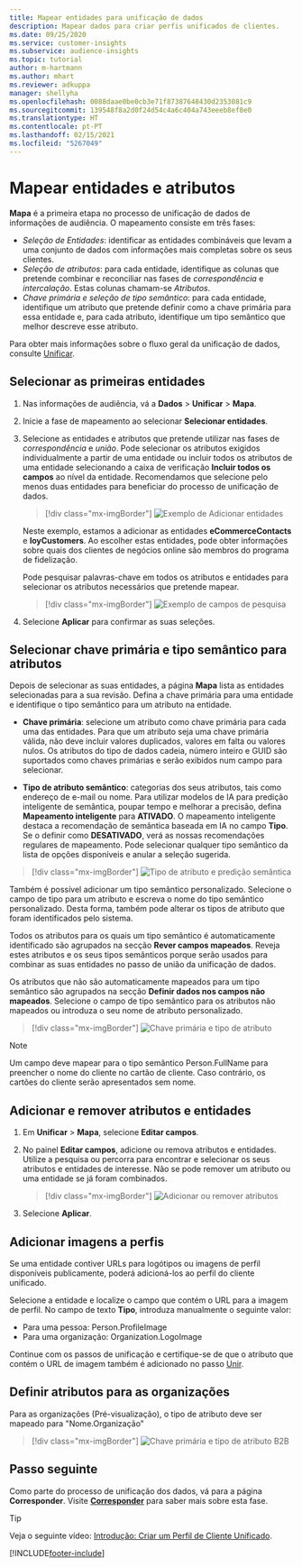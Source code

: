 ```yaml
---
title: Mapear entidades para unificação de dados
description: Mapear dados para criar perfis unificados de clientes.
ms.date: 09/25/2020
ms.service: customer-insights
ms.subservice: audience-insights
ms.topic: tutorial
author: m-hartmann
ms.author: mhart
ms.reviewer: adkuppa
manager: shellyha
ms.openlocfilehash: 0088daae0be0cb3e71f87387648430d2353081c9
ms.sourcegitcommit: 139548f8a2d0f24d54c4a6c404a743eeeb8ef8e0
ms.translationtype: HT
ms.contentlocale: pt-PT
ms.lasthandoff: 02/15/2021
ms.locfileid: "5267049"
---
```

# <a name="map-entities-and-attributes"></a>Mapear entidades e atributos

**Mapa** é a primeira etapa no processo de unificação de dados de informações de audiência. O mapeamento consiste em três fases:

- *Seleção de Entidades*: identificar as entidades combináveis que levam a uma conjunto de dados com informações mais completas sobre os seus clientes.
- *Seleção de atributos*: para cada entidade, identifique as colunas que pretende combinar e reconciliar nas fases de *correspondência* e *intercalação*. Estas colunas chamam-se *Atributos*.
- *Chave primária e seleção de tipo semântico*: para cada entidade, identifique um atributo que pretende definir como a chave primária para essa entidade e, para cada atributo, identifique um tipo semântico que melhor descreve esse atributo.

Para obter mais informações sobre o fluxo geral da unificação de dados, consulte [Unificar](data-unification.md).

## <a name="select-the-first-entities"></a>Selecionar as primeiras entidades

1. Nas informações de audiência, vá a **Dados** > **Unificar** > **Mapa**.

2. Inicie a fase de mapeamento ao selecionar **Selecionar entidades**.

3. Selecione as entidades e atributos que pretende utilizar nas fases de *correspondência* e *união*. Pode selecionar os atributos exigidos individualmente a partir de uma entidade ou incluir todos os atributos de uma entidade selecionando a caixa de verificação **Incluir todos os campos** ao nível da entidade. Recomendamos que selecione pelo menos duas entidades para beneficiar do processo de unificação de dados.

   > [!div class="mx-imgBorder"]
   > ![Exemplo de Adicionar entidades](media/data-manager-configure-map-add-entities-example.png "Exemplo de Adicionar entidades")

   Neste exemplo, estamos a adicionar as entidades **eCommerceContacts** e **loyCustomers**. Ao escolher estas entidades, pode obter informações sobre quais dos clientes de negócios online são membros do programa de fidelização.
   
   Pode pesquisar palavras-chave em todos os atributos e entidades para selecionar os atributos necessários que pretende mapear.
   
     > [!div class="mx-imgBorder"]
   > ![Exemplo de campos de pesquisa](media/data-manager-configure-map-search-fields-example.png "Exemplo de campos de pesquisa")

4. Selecione **Aplicar** para confirmar as suas seleções.

## <a name="select-primary-key-and-semantic-type-for-attributes"></a>Selecionar chave primária e tipo semântico para atributos

Depois de selecionar as suas entidades, a página **Mapa** lista as entidades selecionadas para a sua revisão. Defina a chave primária para uma entidade e identifique o tipo semântico para um atributo na entidade.

- **Chave primária**: selecione um atributo como chave primária para cada uma das entidades. Para que um atributo seja uma chave primária válida, não deve incluir valores duplicados, valores em falta ou valores nulos. Os atributos do tipo de dados cadeia, número inteiro e GUID são suportados como chaves primárias e serão exibidos num campo para selecionar.

- **Tipo de atributo semântico**: categorias dos seus atributos, tais como endereço de e-mail ou nome. Para utilizar modelos de IA para predição inteligente de semântica, poupar tempo e melhorar a precisão, defina **Mapeamento inteligente** para **ATIVADO**. O mapeamento inteligente destaca a recomendação de semântica baseada em IA no campo **Tipo**. Se o definir como **DESATIVADO**, verá as nossas recomendações regulares de mapeamento. Pode selecionar qualquer tipo semântico da lista de opções disponíveis e anular a seleção sugerida.

> [!div class="mx-imgBorder"]
> ![Tipo de atributo e predição semântica](media/data-manager-configure-map-add-attributes-semantic-prediction.png "Tipo de atributo e predição semântica")

Também é possível adicionar um tipo semântico personalizado. Selecione o campo de tipo para um atributo e escreva o nome do tipo semântico personalizado. Desta forma, também pode alterar os tipos de atributo que foram identificados pelo sistema.

Todos os atributos para os quais um tipo semântico é automaticamente identificado são agrupados na secção **Rever campos mapeados**. Reveja estes atributos e os seus tipos semânticos porque serão usados para combinar as suas entidades no passo de união da unificação de dados.

Os atributos que não são automaticamente mapeados para um tipo semântico são agrupados na secção **Definir dados nos campos não mapeados**. Selecione o campo de tipo semântico para os atributos não mapeados ou introduza o seu nome de atributo personalizado.

> [!div class="mx-imgBorder"]
> ![Chave primária e tipo de atributo](media/data-manager-configure-map-add-attributes.png "Chave primária e tipo de atributo")

> [!NOTE]
> Um campo deve mapear para o tipo semântico Person.FullName para preencher o nome do cliente no cartão de cliente. Caso contrário, os cartões do cliente serão apresentados sem nome. 

## <a name="add-and-remove-attributes-and-entities"></a>Adicionar e remover atributos e entidades

1. Em **Unificar** > **Mapa**, selecione **Editar campos**.

2. No painel **Editar campos**, adicione ou remova atributos e entidades. Utilize a pesquisa ou percorra para encontrar e selecionar os seus atributos e entidades de interesse. Não se pode remover um atributo ou uma entidade se já foram combinados.

   > [!div class="mx-imgBorder"]
   > ![Adicionar ou remover atributos](media/configure-data-map-edit.png "Adicionar ou remover atributos")

3. Selecione **Aplicar**.

## <a name="add-images-to-profiles"></a>Adicionar imagens a perfis

Se uma entidade contiver URLs para logótipos ou imagens de perfil disponíveis publicamente, poderá adicioná-los ao perfil do cliente unificado.

Selecione a entidade e localize o campo que contém o URL para a imagem de perfil. No campo de texto **Tipo**, introduza manualmente o seguinte valor: 
- Para uma pessoa: Person.ProfileImage
- Para uma organização: Organization.LogoImage

Continue com os passos de unificação e certifique-se de que o atributo que contém o URL de imagem também é adicionado no passo [Unir](merge-entities.md).

## <a name="set-attributes-for-organizations"></a>Definir atributos para as organizações

Para as organizações (Pré-visualização), o tipo de atributo deve ser mapeado para "Nome.Organização"
> [!div class="mx-imgBorder"]
> ![Chave primária e tipo de atributo B2B](media/configure-data-map-edit-b2b.png "Chave primária e tipo de atributo B2B")

## <a name="next-step"></a>Passo seguinte

Como parte do processo de unificação dos dados, vá para a página **Corresponder**. Visite [**Corresponder**](match-entities.md) para saber mais sobre esta fase.

> [!TIP]
> Veja o seguinte vídeo: [Introdução: Criar um Perfil de Cliente Unificado](https://youtu.be/oBfGEhucAxs).


[!INCLUDE[footer-include](../includes/footer-banner.md)]
